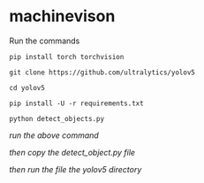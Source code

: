 # machinevison
Run the commands 

`pip install torch torchvision`

`git clone https://github.com/ultralytics/yolov5`

`cd yolov5`

`pip install -U -r requirements.txt`

`python detect_objects.py`

_run the above command_

_then copy the detect_object.py file_

_then run the file the yolov5 directory_